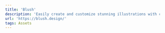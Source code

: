 ```yaml
---
title: 'Blush'
description: 'Easily create and customize stunning illustrations with collections made by artists across the globe.'
url: 'https://blush.design/'
tags: Assets
---
```

